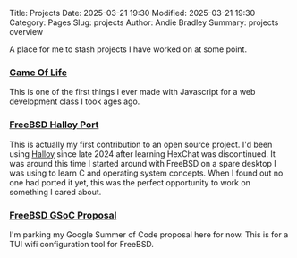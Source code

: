 Title: Projects
Date: 2025-03-21 19:30
Modified: 2025-03-21 19:30
Category: Pages
Slug: projects
Author: Andie Bradley
Summary: projects overview


A place for me to stash projects I have worked on at some point.

### [Game Of Life]({static}/projects/gol) ###
This is one of the first things I ever made with Javascript for a web development class I took ages ago.

### [FreeBSD Halloy Port](https://www.freshports.org/irc/halloy/) ###
This is actually my first contribution to an open source project. I'd been using [Halloy](https://halloy.squidowl.org) since late 2024 after learning HexChat was discontinued. It was around this time I started around with FreeBSD on a spare desktop I was using to learn C and operating system concepts. When I found out no one had ported it yet, this was the perfect opportunity to work on something I cared about.

### [FreeBSD GSoC Proposal]({static}/projects/gsoc2025) ###
I'm parking my Google Summer of Code proposal here for now. This is for a TUI wifi configuration tool for FreeBSD.